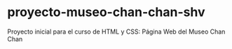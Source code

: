 # proyecto-museo-chan-chan-shv
Proyecto inicial para el curso de HTML y CSS: Página Web del Museo Chan Chan
